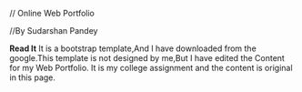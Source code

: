 
// Online Web Portfolio

//By Sudarshan Pandey

**Read It**
It is a bootstrap template,And I have downloaded from the google.This template is not designed by me,But I have edited the Content for my Web Portfolio.
It is my college assignment and the content is original in this page. 